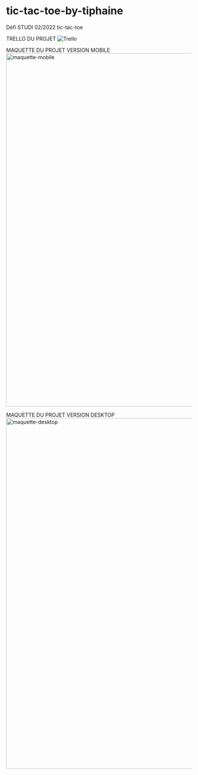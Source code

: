 # tic-tac-toe-by-tiphaine
Défi STUDI 02/2022 tic-tac-toe

TRELLO DU PROJET 
![Trello](https://user-images.githubusercontent.com/90333029/154997072-92e5aa8f-a0dd-4303-beac-d439049e2f06.png)


MAQUETTE DU PROJET VERSION MOBILE
<img width="957" alt="maquette-mobile" src="https://user-images.githubusercontent.com/90333029/155152719-9ec35a1a-6416-4739-ab39-266c06cc8151.png">

MAQUETTE DU PROJET VERSION DESKTOP
<img width="950" alt="maquette-desktop" src="https://user-images.githubusercontent.com/90333029/155152823-1121c362-2a01-4869-a216-39295aa9a303.png">
